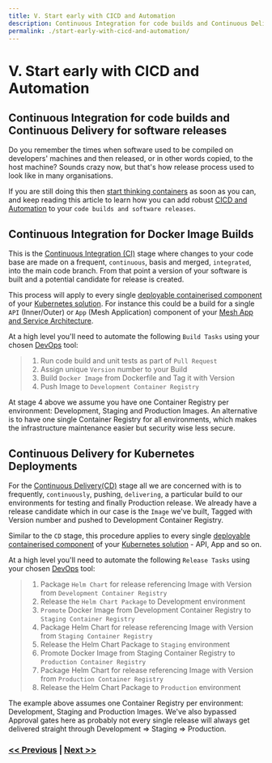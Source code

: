```yaml
---
title: V. Start early with CICD and Automation
description: Continuous Integration for code builds and Continuous Delivery for software releases
permalink: ./start-early-with-cicd-and-automation/
---
```


# V. Start early with CICD and Automation

## Continuous Integration for code builds and Continuous Delivery for software releases

Do you remember the times when software used to be compiled on developers' machines and then released, or in other words copied, to the host machine? Sounds crazy now, but that's how release process used to look like in many organisations.

If you are still doing this then [start thinking containers](./start-thinking-containers) as soon as you can, and keep reading this article to learn how you can add robust [CICD and Automation](https://en.wikipedia.org/wiki/CI/CD) to your `code builds and software releases`. 

## Continuous Integration for Docker Image Builds

This is the [Continuous Integration (CI)](https://en.wikipedia.org/wiki/Continuous_integration) stage where changes to your code base are made on a frequent, `continuous`, basis and merged, `integrated`, into the main code branch. From that point a version of your software is built and a potential candidate for release is created.

This process will apply to every single [deployable containerised component](./start-thinking-containers) of your [Kubernetes solution](./docker-kubernetes-and-helm). For instance this could be a build for a single `API` (Inner/Outer) or `App` (Mesh Application) component of your [Mesh App and Service Architecture](./adopt-mesh-app-and-service-architecture).

At a high level you'll need to automate the following `Build Tasks` using your chosen [DevOps](https://en.wikipedia.org/wiki/DevOps) tool:

> 1. Run code build and unit tests as part of `Pull Request`
> 2. Assign unique `Version` number to your Build
> 3. Build `Docker Image` from Dockerfile and Tag it with Version
> 4. Push Image to `Development Container Registry`

At stage 4 above we assume you have one Container Registry per environment: Development, Staging and Production Images. An alternative is to have one single Container Registry for all environments, which makes the infrastructure maintenance easier but security wise less secure. 

## Continuous Delivery for Kubernetes Deployments

For the [Continuous Delivery(CD)](https://en.wikipedia.org/wiki/Continuous_delivery) stage all we are concerned with is to frequently, `continuously`, pushing, `delivering`, a particular build to our environments for testing and finally Production release. We already have a release candidate which in our case is the `Image` we've built, Tagged with Version number and pushed to Development Container Registry.

Similar to the `CD` stage, this procedure applies to every single [deployable containerised component](./start-thinking-containers) of your [Kubernetes solution](./docker-kubernetes-and-helm) - API, App and so on.

At a high level you'll need to automate the following `Release Tasks` using your chosen [DevOps](https://en.wikipedia.org/wiki/DevOps) tool:

> 1. Package `Helm Chart` for release referencing Image with Version from `Development Container Registry`
> 2. Release the `Helm Chart Package` to Development environment
> 3. `Promote` Docker Image from Development Container Registry to `Staging Container Registry`
> 4. Package Helm Chart for release referencing Image with Version from `Staging Container Registry`
> 5. Release the Helm Chart Package to `Staging` environment
> 6. Promote Docker Image from Staging Container Registry to `Production Container Registry`
> 7. Package Helm Chart for release referencing Image with Version from `Production Container Registry`
> 8. Release the Helm Chart Package to `Production` environment

The example above assumes one Container Registry per environment: Development, Staging and Production Images. We've also bypassed Approval gates here as probably not every single release will always get delivered straight through Development => Staging => Production.

### [<< Previous](./adopt-mesh-app-and-service-architecture) | [Next >>](./invest-efforts-into-logging-and-monitoring)